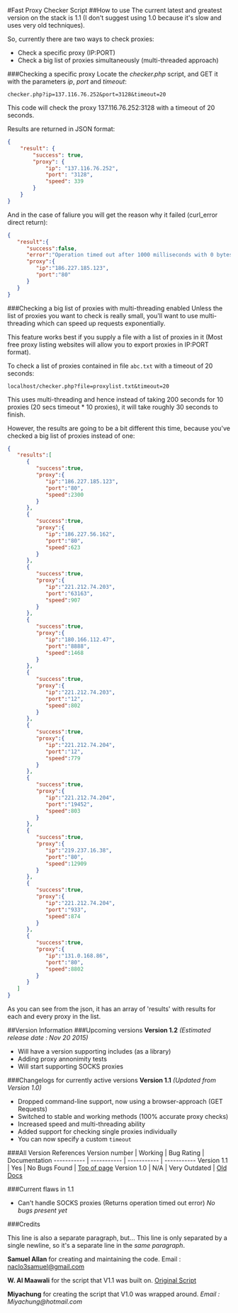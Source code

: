 #Fast Proxy Checker Script
##How to use
The current latest and greatest version on the stack is 1.1 (I don't suggest using 1.0 because it's slow and uses very old techniques).

So, currently there are two ways to check proxies:
- Check a specific proxy (IP:PORT)
- Check a big list of proxies simultaneously (multi-threaded approach)

###Checking a specific proxy
Locate the *checker.php* script, and GET it with the parameters *ip*, *port* and *timeout*:

```
checker.php?ip=137.116.76.252&port=3128&timeout=20
```

This code will check the proxy 137.116.76.252:3128 with a timeout of 20 seconds.

Results are returned in JSON format:

```json
{
    "result": {
        "success": true,
        "proxy": {
            "ip": "137.116.76.252",
            "port": "3128",
            "speed": 339
        }
    }
}
```
And in the case of faliure you will get the reason why it failed (curl_error direct return):

```json
{
   "result":{
      "success":false,
      "error":"Operation timed out after 1000 milliseconds with 0 bytes received",
      "proxy":{
         "ip":"186.227.185.123",
         "port":"80"
      }
   }
}
```

###Checking a big list of proxies with multi-threading enabled
Unless the list of proxies you want to check is really small, you'll want to use multi-threading which can speed up requests exponentially.

This feature works best if you supply a file with a list of proxies in it (Most free proxy listing websites will allow you to export proxies in IP:PORT format).

To check a list of proxies contained in file `abc.txt` with a timeout of 20 seconds:

```
localhost/checker.php?file=proxylist.txt&timeout=20
```

This uses multi-threading and hence instead of taking 200 seconds for 10 proxies 
(20 secs timeout * 10 proxies), it will take roughly 30 seconds to finish.

However, the results are going to be a bit different this time, because you've checked a big list of proxies instead of one:

```json
{
   "results":[
      {
         "success":true,
         "proxy":{
            "ip":"186.227.185.123",
            "port":"80",
            "speed":2300
         }
      },
      {
         "success":true,
         "proxy":{
            "ip":"186.227.56.162",
            "port":"80",
            "speed":623
         }
      },
      {
         "success":true,
         "proxy":{
            "ip":"221.212.74.203",
            "port":"63163",
            "speed":907
         }
      },
      {
         "success":true,
         "proxy":{
            "ip":"180.166.112.47",
            "port":"8888",
            "speed":1468
         }
      },
      {
         "success":true,
         "proxy":{
            "ip":"221.212.74.203",
            "port":"12",
            "speed":802
         }
      },
      {
         "success":true,
         "proxy":{
            "ip":"221.212.74.204",
            "port":"12",
            "speed":779
         }
      },
      {
         "success":true,
         "proxy":{
            "ip":"221.212.74.204",
            "port":"19452",
            "speed":803
         }
      },
      {
         "success":true,
         "proxy":{
            "ip":"219.237.16.38",
            "port":"80",
            "speed":12909
         }
      },
      {
         "success":true,
         "proxy":{
            "ip":"221.212.74.204",
            "port":"933",
            "speed":874
         }
      },
      {
         "success":true,
         "proxy":{
            "ip":"131.0.168.86",
            "port":"80",
            "speed":8802
         }
      }
   ]
}  
```

As you can see from the json, it has an array of 'results' with results for each and every proxy in the list.






##Version Information
###Upcoming versions
**Version 1.2** *(Estimated release date : Nov 20 2015)*
- Will have a version supporting includes (as a library)
- Adding proxy annonimity tests
- Will start supporting SOCKS proxies

###Changelogs for currently active versions
**Version 1.1** *(Updated from Version 1.0)*
- Dropped command-line support, now using a browser-approach (GET Requests)
- Switched to stable and working methods (100% accurate proxy checks)
- Increased speed and multi-threading ability
- Added support for checking single proxies individually
- You can now specify a custom `timeout`

###All Version References
Version number | Working | Bug Rating | Documentation
----------- | ----------- | ----------- | -----------
Version 1.1 | Yes | No Bugs Found | [Top of page](#)
Version 1.0 | N/A | Very Outdated | [Old Docs](https://github.com/samuel-allan/FastProxyChecker/blob/master/Version%201/Documentation)

###Current flaws in 1.1
- Can't handle SOCKS proxies (Returns operation timed out error)
_No bugs present yet_

###Credits

This line is also a separate paragraph, but...
This line is only separated by a single newline, so it's a separate line in the *same paragraph*.


**Samuel Allan** for creating and maintaining the code.
Email : naclo3samuel@gmail.com

**W. Al Maawali** for the script that V1.1 was built on.
[Original Script](https://www.digi77.com/validating-proxy-via-php/)

**Miyachung** for creating the script that V1.0 was wrapped around.
_Email : Miyachung@hotmail.com_


